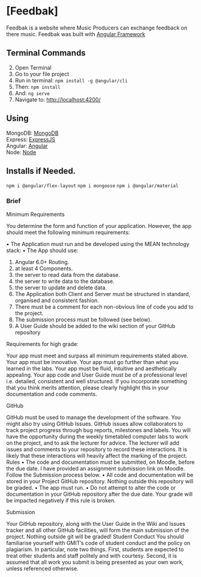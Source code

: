 # [Feedbak]

Feedbak is a website where Music Producers can exchange feedback on there music. Feedbak was built with [Angular Framework](https://angular.io/)

## Terminal Commands

2. Open Terminal
3. Go to your file project
4. Run in terminal: ```npm install -g @angular/cli```
5. Then: ```npm install```
6. And: ```ng serve```
7. Navigate to: [http://localhost:4200/](http://localhost:4200/)


## Using

MongoDB: [MongoDB](https://www.mongodb.com/)  
Express: [ExpressJS](https://expressjs.com/)  
Angular: [Angular](https://angular.io/)  
Node: [Node](https://nodejs.org/en/)  

## Installs if Needed.

```npm i @angular/flex-layout```
```npm i mongoose```
```npm i @angular/material```

### Brief

Minimum Requirements

You determine the form and function of your application. However, the app should meet the following minimum requirements:

•	The Application must run and be developed using the MEAN technology stack:
•	The App should use:
1.	Angular 6.0+ Routing.
2.	at least 4 Components.
3.	the server to read data from the database.
4.	the server to write data to the database.
5.	the server to update and delete data.
6.	The Application both Client and Server must be structured in standard, organised and consistent fashion.
7.	There must be a comment for each non-obvious line of code you add to the project.
8.	The submission process must be followed (see below).
9.	A User Guide should be added to the wiki section of your GitHub repository

Requirements for high grade:

Your app must meet and surpass all minimum requirements stated above. Your app must be innovative. Your app must go further than what you learned in the labs. Your app must be fluid, intuitive and aesthetically appealing. Your app code and User Guide must be of a professional level i.e. detailed, consistent and well structured. If you incorporate something that you think merits attention, please clearly highlight this in your documentation and code comments.

GitHub

GitHub must be used to manage the development of the software. You might also try using GitHub Issues. GitHub issues allow collaborators to track project progress through bug reports, milestones and labels. You will have the opportunity during the weekly timetabled computer labs to work on the project, and to ask the lecturer for advice. The lecturer will add issues and comments to your repository to record these interactions. It is likely that these interactions will heavily affect the marking of the project.
Rules
•	The code and documentation must be submitted, on Moodle, before the due date. I have provided an assignment submission link on Moodle. Follow the Submission process below.
•	All code and documentation will be stored in your Project GitHub repository. Nothing outside this repository will be graded.
•	The app must run.
•	Do not attempt to alter the code or documentation in your GitHub repository after the due date. Your grade will be impacted negatively if this rule is broken.

Submission

Your GitHub repository, along with the User Guide in the Wiki and Issues tracker and all other GitHub facilities, will form the main submission of the project. Nothing outside git will be graded!
Student Conduct
You should familiarise yourself with GMIT’s code of student conduct and the policy on plagiarism. In particular, note two things. First, students are expected to treat other students and staff politely and with courtesy. Second, it is assumed that all work you submit is being presented as your own work, unless referenced otherwise.
